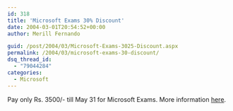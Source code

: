 ```yaml
---
id: 318
title: 'Microsoft Exams 30% Discount'
date: 2004-03-01T20:54:52+00:00
author: Merill Fernando

guid: /post/2004/03/Microsoft-Exams-3025-Discount.aspx
permalink: /2004/03/microsoft-exams-30-discount/
dsq_thread_id:
  - "79044284"
categories:
  - Microsoft
---
```

<body xmlns="http://www.w3.org/1999/xhtml">
    <div class="Section1">
        <p class="MsoNormal">
            Pay only Rs. 3500/- till May 31 for Microsoft Exams. More information <a href="http://www.microsoft.com/india/traincert/certifications.asp">here</a>.
        </p>
    </div>
</body>